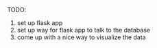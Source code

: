 
TODO:

1. set up flask app
2. set up way for flask app to talk to the database
3. come up with a nice way to visualize the data
